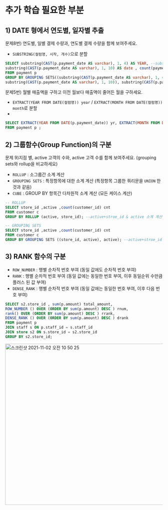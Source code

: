 # 추가 학습 필요한 부분
## 1) DATE 형에서 연도별, 일자별 추출
문제8번) 연도별, 일별 결제  수량과,  연도별 결제 수량을 함께 보여주세요.
- `SUBSTRING(컬럼명, 시작, 개수)`으로 분할

```SQL
SELECT substring(CAST(p.payment_date AS varchar), 1, 4) AS YEAR, --substring으로 변경
substring(CAST(p.payment_date AS varchar), 1, 10) AS date , count(payment_id)
FROM payment p 
GROUP BY GROUPING SETS((substring(CAST(p.payment_date AS varchar), 1, 4),
substring(CAST(p.payment_date AS varchar), 1, 10)), substring(CAST(p.payment_date AS varchar), 1, 4));
```

문제5번) 월별 매출액을 구하고 이전 월보다 매출액이 줄어든 월을 구하세요.
- `EXTRACT(YEAR FROM DATE(컬럼명)) year` / `EXTRACT(MONTH FROM DATE(컬럼명)) month`로 분할
- 
```SQL
SELECT EXTRACT(YEAR FROM DATE(p.payment_date)) yr, EXTRACT(MONTH FROM DATE(p.payment_date)) mt 
FROM payment p ;
```

## 2) 그룹함수(Group Function)의 구분
문제 9)지점 별, active 고객의 수와, active 고객 수를 함께 보여주세요. (grouping sets와 rollup을 비교하세요)
- `ROLLUP` : 소그룹간 소계 계산
- `GROUPING SETS` : 특정항목에 대한 소계 계산 (특정항목 그룹한 쿼리문을 `UNION` 한 것과 같음)
- `CUBE` : GROUP BY 항목간 다차원적 소계 계산 (모든 케이스 계산)

```SQL
-- ROLLUP
SELECT store_id ,active ,count(customer_id) cnt
FROM customer c 
GROUP BY ROLLUP (active, store_id); --active+stroe_id & active 소계 계산 값 리턴

-- GROUPING SETS
SELECT store_id ,active ,count(customer_id) cnt
FROM customer c 
GROUP BY GROUPING SETS ((store_id, active), active); --active+stroe_id & active 소계 계산 값 리턴
```
## 3) RANK 함수의 구분
- `ROW_NUMBER` : 행별 순차적 번호 부여 (동일 값에도 순차적 번호 부여)
- `RANK` :  행별 순차적 번호 부여 (동일 값에는 동일한 번호 부여, 이후 동일순위 수만큼 플러스 된 값 부여)
- `DENSE_RANK` : 행별 순차적 번호 부여 (동일 값에는 동일한 번호 부여, 이후 다음 번호 부여)

```SQL
SELECT s2.store_id , sum(p.amount) total_amount, 
ROW_NUMBER () OVER (ORDER BY sum(p.amount) DESC ) rnum,
rank() OVER (ORDER BY sum(p.amount) DESC ) rrank,
DENSE_RANK () OVER (ORDER BY sum(p.amount) DESC ) drank
FROM payment p 
JOIN staff s ON p.staff_id = s.staff_id 
JOIN store s2 ON s.store_id = s2.store_id 
GROUP BY s2.store_id;
```

<img width="515" alt="스크린샷 2021-11-02 오전 10 50 25" src="https://user-images.githubusercontent.com/75970111/139773689-cf7bd3f6-9482-4148-b5d4-52a98cc85239.png">
